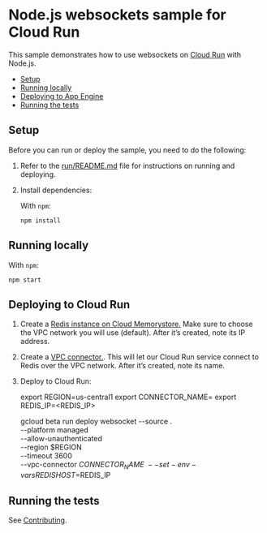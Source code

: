 # Node.js websockets sample for Cloud Run

This sample demonstrates how to use websockets on
[Cloud Run][run] with Node.js.

* [Setup](#setup)
* [Running locally](#running-locally)
* [Deploying to App Engine](#deploying-to-app-engine)
* [Running the tests](#running-the-tests)

## Setup

Before you can run or deploy the sample, you need to do the following:

1.  Refer to the [run/README.md][readme] file for instructions on
    running and deploying.
1.  Install dependencies:

    With `npm`:

        npm install

## Running locally

With `npm`:

    npm start

## Deploying to Cloud Run

1. Create a [Redis instance on Cloud Memorystore.](https://cloud.google.com/memorystore/docs/redis/creating-managing-instances) Make sure to choose the VPC network you will use (default). After it’s created, note its IP address.

1. Create a [VPC connector.](https://cloud.google.com/vpc/docs/configure-serverless-vpc-access#creating_a_connector). This will let our Cloud Run service connect to Redis over the VPC network. After it’s created, note its name.

1. Deploy to Cloud Run:

    export REGION=us-central1
    export CONNECTOR_NAME=<CONNECTOR>
    export REDIS_IP=<REDIS_IP>

    gcloud beta run deploy websocket --source . \
    --platform managed \
    --allow-unauthenticated \
    --region $REGION \
    --timeout 3600 \
    --vpc-connector $CONNECTOR_NAME \
    --set-env-vars REDISHOST=$REDIS_IP


## Running the tests

See [Contributing][contributing].

[run]: https://cloud.google.com/run/docs
[readme]: ../README.md
[contributing]: https://github.com/GoogleCloudPlatform/nodejs-docs-samples/blob/master/CONTRIBUTING.md

